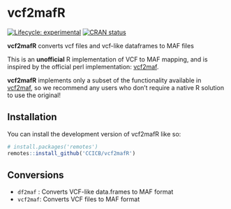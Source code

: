 
<!-- README.md is generated from README.Rmd. Please edit that file -->

# vcf2mafR

<!-- badges: start -->

[![Lifecycle:
experimental](https://img.shields.io/badge/lifecycle-experimental-orange.svg)](https://lifecycle.r-lib.org/articles/stages.html#experimental)
[![CRAN
status](https://www.r-pkg.org/badges/version/vcf2mafR)](https://CRAN.R-project.org/package=vcf2mafR)
<!-- badges: end -->

**vcf2mafR** converts vcf files and vcf-like dataframes to MAF files

This is an **unofficial** R implementation of VCF to MAF mapping, and is
inspired by the official perl implementation:
[vcf2maf](https://github.com/mskcc/vcf2maf).

**vcf2mafR** implements only a subset of the functionality available in
[vcf2maf](https://github.com/mskcc/vcf2maf), so we recommend any users
who don’t require a native R solution to use the original!

## Installation

You can install the development version of vcf2mafR like so:

``` r
# install.packages('remotes')
remotes::install_github('CCICB/vcf2mafR')
```

## Conversions

-   `df2maf` : Converts VCF-like data.frames to MAF format
-   `vcf2maf`: Converts VCF files to MAF format
